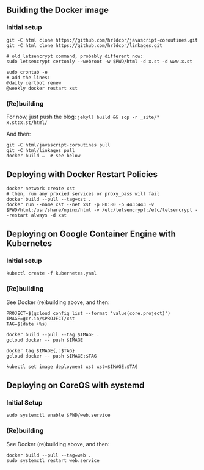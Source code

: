 
## Building the Docker image

### Initial setup

    git -C html clone https://github.com/hrldcpr/javascript-coroutines.git
    git -C html clone https://github.com/hrldcpr/linkages.git
    
    # old letsencrypt command, probably different now:
    sudo letsencrypt certonly --webroot -w $PWD/html -d x.st -d www.x.st
    
    sudo crontab -e
    # add the lines:
    @daily certbot renew
    @weekly docker restart xst

### (Re)building

For now, just push the blog: `jekyll build && scp -r _site/* x.st:x.st/html/`

And then:

    git -C html/javascript-coroutines pull
    git -C html/linkages pull
    docker build …  # see below


## Deploying with Docker Restart Policies

    docker network create xst
    # then, run any proxied services or proxy_pass will fail
    docker build --pull --tag=xst .
    docker run --name xst --net xst -p 80:80 -p 443:443 -v $PWD/html:/usr/share/nginx/html -v /etc/letsencrypt:/etc/letsencrypt --restart always -d xst


## Deploying on Google Container Engine with Kubernetes

### Initial setup

    kubectl create -f kubernetes.yaml

### (Re)building

See Docker (re)building above, and then:

    PROJECT=$(gcloud config list --format 'value(core.project)')
    IMAGE=gcr.io/$PROJECT/xst
    TAG=$(date +%s)

    docker build --pull --tag $IMAGE .
    gcloud docker -- push $IMAGE

    docker tag $IMAGE{,:$TAG}
    gcloud docker -- push $IMAGE:$TAG

    kubectl set image deployment xst xst=$IMAGE:$TAG


## Deploying on CoreOS with systemd

### Initial Setup

    sudo systemctl enable $PWD/web.service

### (Re)building

See Docker (re)building above, and then:

    docker build --pull --tag=web .
    sudo systemctl restart web.service
